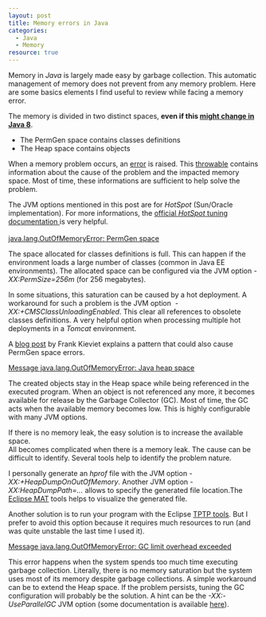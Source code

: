 ```yaml
--- 
layout: post 
title: Memory errors in Java
categories:
  - Java
  - Memory
resource: true
---
```

<p>
	Memory in <i>Java</i> is largely made easy by garbage collection. This
	automatic management of memory does not prevent from any memory
	problem. Here are some basics elements I find useful to review while
	facing a memory error.
</p>
<p>
	The memory is divided in two distinct spaces, <b>even if this <a
		href="http://openjdk.java.net/jeps/122">might change in Java 8</a><a
		href="http://www.blogger.com/null"></b></a>.
<ul>
	<li>The PermGen space contains classes definitions</li>
	<li>The Heap space contains objects</li>
</ul>
<p>
	When a memory problem occurs, an
	<a
		href="http://docs.oracle.com/javase/7/docs/api/java/lang/OutOfMemoryError.html">error</a>
		is raised. This
	<a
		href="http://docs.oracle.com/javase/7/docs/api/java/lang/Throwable.html">throwable</a>
	contains information about the cause of the problem and the impacted
	memory space. Most of time, these informations are sufficient to help
	solve the problem.
</p>
<p>
	The JVM options mentioned in this post are for <i>HotSpot</i>
	(Sun/Oracle implementation). For more informations, the <a
		href="http://www.oracle.com/technetwork/java/javase/gc-tuning-6-140523.html">official
		<i>HotSpot</i> tuning documentation
	</a> is very helpful.<br />
	<a
		href="http://docs.oracle.com/javase/7/docs/webnotes/tsg/TSG-VM/html/memleaks.html#gbyuu"><br /></a><a
		href="http://docs.oracle.com/javase/7/docs/webnotes/tsg/TSG-VM/html/memleaks.html#gbyuu"><u>java.lang.OutOfMemoryError:
			PermGen space</u></a><br />
<ul></ul>
<p>
	The space allocated for classes definitions is full. This can happen if
	the environment loads a large number of classes (common in Java EE
	environments). The allocated space can be configured via the JVM option
	<i>-XX:PermSize=256m</i>
	(for 256 megabytes).
</p>
<p>
	In some situations, this saturation can be caused by a hot deployment.
	A workaround for such a problem is the JVM option&nbsp; <i>-XX:+CMSClassUnloadingEnabled</i>.
	This clear all references to obsolete classes definitions. A very
	helpful option when processing multiple hot deployments in a <i>Tomcat</i>
	environment.
</p>
<p>
	A <a
		href="http://frankkieviet.blogspot.fr/2006/10/classloader-leaks-dreaded-permgen-space.html">blog
		post</a> by Frank Kieviet explains a pattern that could also cause PermGen
	space errors.
</p>
<p>
	<a
		href="http://docs.oracle.com/javase/7/docs/webnotes/tsg/TSG-VM/html/memleaks.html#gbyvh"><u>Message
			java.lang.OutOfMemoryError: Java heap space</u></a>
</p>
<p>The created objects stay in the Heap space while being referenced
	in the executed program. When an object is not referenced any more, it
	becomes available for release by the Garbage Collector (GC). Most of
	time, the GC acts when the available memory becomes low. This is highly
	configurable with many JVM options.</p>
<p>
	If there is no memory leak, the easy solution is to increase the
	available space.<br />All becomes complicated when there is a memory
	leak. The cause can be difficult to identify. Several tools help to
	identify the problem nature.
</p>
<p>
	I personally generate an <i>hprof</i> file with the JVM option <i>-XX:+HeapDumpOnOutOfMemory</i>.
	Another JVM option <i>-XX:HeapDumpPath=...</i> allows to specify the
	generated file location.The <a href="http://www.eclipse.org/mat/">Eclipse
		MAT</a> tools helps to visualize the generated file.
</p>
<p>
	Another solution is to run your program with the Eclipse <a
		href="http://www.eclipse.org/tptp/">TPTP tools</a>. But I prefer to
	avoid this option because it requires much resources to run (and was
	quite unstable the last time I used it).
</p>
<p>
	<a
		href="http://www.oracle.com/technetwork/java/javase/gc-tuning-6-140523.html#cms.oom"><u>Message
			java.lang.OutOfMemoryError: GC limit overhead exceeded</u></a>
</p>
<p>
	This error happens when the system spends too much time executing
	garbage collection. Literally, there is no memory saturation but the
	system uses most of its memory despite garbage collections. A simple
	workaround can be to extend the Heap space. If the problem persists,
	tuning the GC configuration will probably be the solution. A hint can be the <i>-XX:-UseParallelGC</i> JVM option (some documentation is available <a href="http://www.oracle.com/technetwork/java/javase/gc-tuning-6-140523.html#par_gc">here</a>).
</p>
